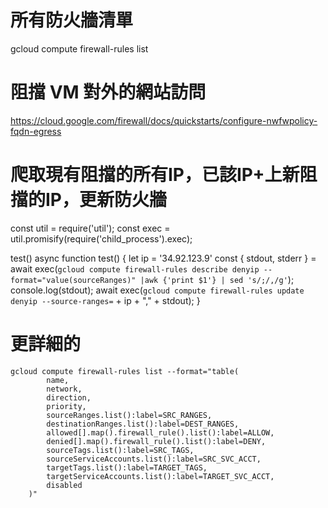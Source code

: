 # 所有防火牆清單
gcloud compute firewall-rules list

# 阻擋 VM 對外的網站訪問
https://cloud.google.com/firewall/docs/quickstarts/configure-nwfwpolicy-fqdn-egress

# 爬取現有阻擋的所有IP，已該IP+上新阻擋的IP，更新防火牆
const util = require('util');
const exec = util.promisify(require('child_process').exec);

test()
async function test() {
    let ip = '34.92.123.9'
    const { stdout, stderr } = await exec(`gcloud compute firewall-rules describe denyip --format="value(sourceRanges)" |awk {'print $1'} | sed 's/;/,/g'`);
    console.log(stdout);
    await exec(`gcloud compute firewall-rules update denyip --source-ranges=` + ip + "," + stdout);
}
# 更詳細的
```
gcloud compute firewall-rules list --format="table(
        name,
        network,
        direction,
        priority,
        sourceRanges.list():label=SRC_RANGES,
        destinationRanges.list():label=DEST_RANGES,
        allowed[].map().firewall_rule().list():label=ALLOW,
        denied[].map().firewall_rule().list():label=DENY,
        sourceTags.list():label=SRC_TAGS,
        sourceServiceAccounts.list():label=SRC_SVC_ACCT,
        targetTags.list():label=TARGET_TAGS,
        targetServiceAccounts.list():label=TARGET_SVC_ACCT,
        disabled
    )"
```
